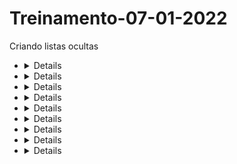 # Treinamento-07-01-2022
Criando listas ocultas 
- <details>frio</details>
- <details>Now</details>
- <details>Go</details>
- <details>Money</details>
- <details>place</details>
- <details>rosa</details>
- <details>É serio</details>
- <details>qualidade</details>
- <details>tinha</details>
